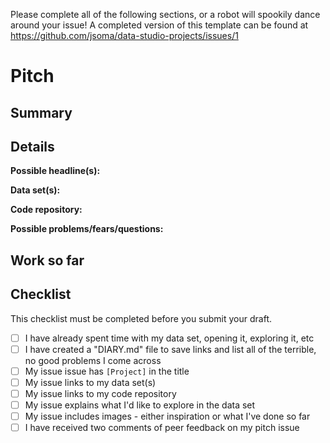 Please complete all of the following sections, or a robot will spookily dance around your issue! A completed version of this template can be found at https://github.com/jsoma/data-studio-projects/issues/1

# Pitch

## Summary

## Details

**Possible headline(s):** 

**Data set(s):** 

**Code repository:** 
	
**Possible problems/fears/questions:** 

## Work so far

## Checklist

This checklist must be completed before you submit your draft.

- [ ] I have already spent time with my data set, opening it, exploring it, etc
- [ ] I have created a "DIARY.md" file to save links and list all of the terrible, no good problems I come across
- [ ] My issue issue has `[Project]` in the title
- [ ] My issue links to my data set(s)
- [ ] My issue links to my code repository
- [ ] My issue explains what I'd like to explore in the data set
- [ ] My issue includes images - either inspiration or what I've done so far
- [ ] I have received two comments of peer feedback on my pitch issue